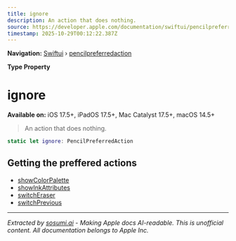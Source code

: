 ```yaml
---
title: ignore
description: An action that does nothing.
source: https://developer.apple.com/documentation/swiftui/pencilpreferredaction/ignore
timestamp: 2025-10-29T00:12:22.387Z
---
```


**Navigation:** [Swiftui](/documentation/swiftui) › [pencilpreferredaction](/documentation/swiftui/pencilpreferredaction)

**Type Property**

# ignore

**Available on:** iOS 17.5+, iPadOS 17.5+, Mac Catalyst 17.5+, macOS 14.5+

> An action that does nothing.

```swift
static let ignore: PencilPreferredAction
```

## Getting the preffered actions

- [showColorPalette](/documentation/swiftui/pencilpreferredaction/showcolorpalette)
- [showInkAttributes](/documentation/swiftui/pencilpreferredaction/showinkattributes)
- [switchEraser](/documentation/swiftui/pencilpreferredaction/switcheraser)
- [switchPrevious](/documentation/swiftui/pencilpreferredaction/switchprevious)

---

*Extracted by [sosumi.ai](https://sosumi.ai) - Making Apple docs AI-readable.*
*This is unofficial content. All documentation belongs to Apple Inc.*
